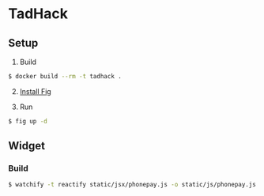 # TadHack

## Setup

1. Build

  ```bash
  $ docker build --rm -t tadhack .
  ```

2. [Install Fig](http://orchardup.github.io/fig/install.html)

3. Run

  ```bash
  $ fig up -d
  ```

## Widget

### Build

```bash
$ watchify -t reactify static/jsx/phonepay.js -o static/js/phonepay.js -v
```
